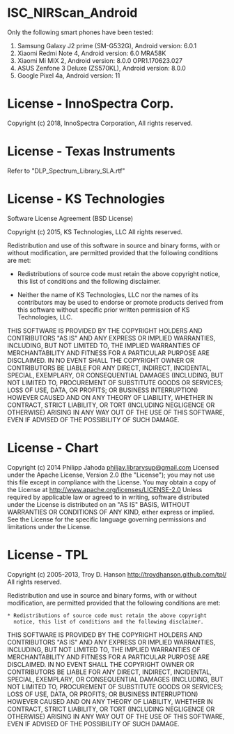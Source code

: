 # ISC_NIRScan_Android

Only the following smart phones have been tested:
1. Samsung Galaxy J2 prime (SM-G532G), Android version: 6.0.1
2. Xiaomi Redmi Note 4, Android version: 6.0 MRA58K
3. Xiaomi Mi MIX 2, Android version: 8.0.0 OPR1.170623.027
4. ASUS Zenfone 3 Deluxe (ZS570KL), Android version: 8.0.0
5. Google Pixel 4a, Android version: 11

# License - InnoSpectra Corp.

Copyright (c) 2018, InnoSpectra Corporation, All rights reserved.

# License - Texas Instruments

Refer to "DLP_Spectrum_Library_SLA.rtf"

# License - KS Technologies

Software License Agreement (BSD License)

Copyright (c) 2015, KS Technologies, LLC
All rights reserved.

Redistribution and use of this software in source and binary forms,
with or without modification, are permitted provided that the following conditions are met:

* Redistributions of source code must retain the above copyright notice, this list of conditions and the following disclaimer.

* Neither the name of KS Technologies, LLC nor the names of its contributors may be used to endorse or promote products derived from this software without specific prior written permission of KS Technologies, LLC.

THIS SOFTWARE IS PROVIDED BY THE COPYRIGHT HOLDERS AND CONTRIBUTORS "AS IS" AND ANY EXPRESS OR IMPLIED WARRANTIES, INCLUDING, BUT NOT LIMITED TO, THE IMPLIED WARRANTIES OF MERCHANTABILITY AND FITNESS FOR A PARTICULAR PURPOSE ARE DISCLAIMED. IN NO EVENT SHALL THE COPYRIGHT OWNER OR CONTRIBUTORS BE LIABLE FOR ANY DIRECT, INDIRECT, INCIDENTAL, SPECIAL, EXEMPLARY, OR CONSEQUENTIAL DAMAGES (INCLUDING, BUT NOT LIMITED TO, PROCUREMENT OF SUBSTITUTE GOODS OR SERVICES; LOSS OF USE, DATA, OR PROFITS; OR BUSINESS INTERRUPTION) HOWEVER CAUSED AND ON ANY THEORY OF LIABILITY, WHETHER IN CONTRACT, STRICT LIABILITY, OR TORT (INCLUDING NEGLIGENCE OR OTHERWISE) ARISING IN ANY WAY OUT OF THE USE OF THIS SOFTWARE, EVEN IF ADVISED OF THE POSSIBILITY OF SUCH DAMAGE.

# License - Chart

Copyright (c) 2014 Philipp Jahoda <philjay.librarysup@gmail.com> Licensed under the Apache License, Version 2.0 (the "License"); you may not use this file except in compliance with the License. You may obtain a copy of the License at    http://www.apache.org/licenses/LICENSE-2.0 Unless required by applicable law or agreed to in writing, software distributed under the License is distributed on an "AS IS" BASIS, WITHOUT WARRANTIES OR CONDITIONS OF ANY KIND, either express or implied. See the License for the specific language governing permissions and limitations under the License.

# License - TPL

Copyright (c) 2005-2013, Troy D. Hanson  http://troydhanson.github.com/tpl/
All rights reserved.

Redistribution and use in source and binary forms, with or without
modification, are permitted provided that the following conditions are met:

    * Redistributions of source code must retain the above copyright
      notice, this list of conditions and the following disclaimer.

THIS SOFTWARE IS PROVIDED BY THE COPYRIGHT HOLDERS AND CONTRIBUTORS "AS
IS" AND ANY EXPRESS OR IMPLIED WARRANTIES, INCLUDING, BUT NOT LIMITED
TO, THE IMPLIED WARRANTIES OF MERCHANTABILITY AND FITNESS FOR A
PARTICULAR PURPOSE ARE DISCLAIMED. IN NO EVENT SHALL THE COPYRIGHT OWNER
OR CONTRIBUTORS BE LIABLE FOR ANY DIRECT, INDIRECT, INCIDENTAL, SPECIAL,
EXEMPLARY, OR CONSEQUENTIAL DAMAGES (INCLUDING, BUT NOT LIMITED TO,
PROCUREMENT OF SUBSTITUTE GOODS OR SERVICES; LOSS OF USE, DATA, OR
PROFITS; OR BUSINESS INTERRUPTION) HOWEVER CAUSED AND ON ANY THEORY OF
LIABILITY, WHETHER IN CONTRACT, STRICT LIABILITY, OR TORT (INCLUDING
NEGLIGENCE OR OTHERWISE) ARISING IN ANY WAY OUT OF THE USE OF THIS
SOFTWARE, EVEN IF ADVISED OF THE POSSIBILITY OF SUCH DAMAGE.
